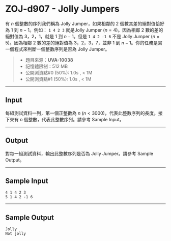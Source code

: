 # ZOJ-d907 - Jolly Jumpers

有 $n$ 個整數的序列我們稱為 Jolly Jumper，如果相鄰的 $2$ 個數其差的絕對值恰好為 $1$ 到 $n - 1$。例如： `1 4 2 3` 就是Jolly Jumper ($n = 4$)。因為相鄰 $2$ 數的差的絕對值為 $3$，$2$，$1$，就是 $1$ 到 $n - 1$。但是 `1 4 2 -1 6` 不是 Jolly Jumper ($n = 5$)。因為相鄰 $2$ 數的差的絕對值為 $3$，$2$，$3$，$7$，並非 $1$ 到 $n - 1$。你的任務是寫一個程式來判斷一個整數序列是否為 Jolly Jumper。

> * 題目來源：**UVA-10038**
> * 記憶體限制：512 MB
> * 公開測資點#0 (50%): 1.0s , < 1M
> * 公開測資點#1 (50%): 1.0s , < 1M

---
## Input

每組測試資料一列，第一個正整數為 $n$ ($n < 3000$)，代表此整數序列的長度。接下來有 $n$ 個整數，代表此整數序列。請參考 Sample Input。

---
## Output

對每一組測試資料，輸出此整數序列是否為 Jolly Jumper。請參考 Sample Output。

---
## Sample Input

```
4 1 4 2 3
5 1 4 2 -1 6
```

---
## Sample Output

```
Jolly
Not jolly
```